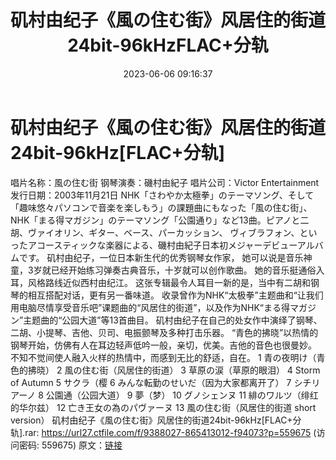 ﻿---
title: 矶村由纪子《風の住む街》风居住的街道24bit-96kHzFLAC+分轨
date: 2023-06-06 09:16:37
categories: 古典音乐、新世纪、纯音雅乐
tags: 纯音雅乐
---
# 矶村由纪子《風の住む街》风居住的街道24bit-96kHz[FLAC+分轨]

唱片名称：風の住む街
钢琴演奏：磯村由紀子
唱片公司：Victor Entertainment
发行日期：2003年11月21日
NHK「さわやか太極拳」のテーマソング、そして「趣味悠々パソコンで音楽を楽しもう」の課題曲にもなった「風の住む街」、
NHK「まる得マガジン」のテーマソング「公園通り」など13曲。ピアノと二胡、ヴァイオリン、ギター、ベース、パーカッション、
ヴィブラフォン、といったアコースティックな楽器による、磯村由紀子日本初メジャーデビューアルバムです。
矶村由纪子，一位日本新生代的优秀钢琴女作家，
她可以说是音乐神童，3岁就已经开始练习弹奏古典音乐，十岁就可以创作歌曲。
她的音乐挺通俗入耳，风格路线近似西村由纪江。
这张专辑最令人耳目一新的是，当中有二胡和钢琴的相互搭配对话，更有另一番味道。
收录曾作为NHK“太极拳”主题曲和“让我们用电脑尽情享受音乐吧”课题曲的“风居住的街道”，以及作为NHK“まる得マガジン”主题曲的“公园大道”等13首曲目。
矶村由纪子在自己的处女作中演绎了钢琴、二胡、小提琴、吉他、贝司、电振颤琴及多种打击乐器。
“青色的拂晓”以热情的钢琴开始，仿佛有人在耳边轻声低吟一般，亲切，优美。吉他的音色也很曼妙。
不知不觉间使人融入火样的热情中，而感到无比的舒适，自在。
1 青の夜明け（青色的拂晓）
2 風の住む街（风居住的街道）
3 草原の涙（草原的眼泪）
4 Storm of Autumn
5 サクラ（樱
6 みんな転勤のせいだ（因为大家都离开了）
7 シチリアーノ
8 公園通（公园大道）
9 夢（梦）
10 グノシェンヌ
11 緋のワルツ（绯红的华尔兹）
12 亡き王女の為のパヴァーヌ
13 風の住む街（风居住的街道 short version）
矶村由纪子《風の住む街》风居住的街道24bit-96kHz[FLAC+分轨].rar: https://url27.ctfile.com/f/9388027-865413012-f94073?p=559675
(访问密码: 559675)
原文：[链接](https://blog.sina.com.cn/s/blog_1647c7e7601031282.html)